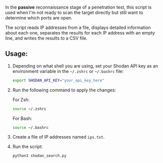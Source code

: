 In the **passive** reconnaissance stage of a penetration test, this script is used when I'm not ready to scan the target directly but still want to determine which ports are open.

The script reads IP addresses from a file, displays detailed information about each one, separates the results for each IP address with an empty line, and writes the results to a CSV file.


## Usage:

1. Depending on what shell you are using, set your Shodan API key as an environment variable in the `~/.zshrc` or `~/.bashrc` file:
    ```bash
    export SHODAN_API_KEY="your_api_key_here"
    ```
   
2. Run the following command to apply the changes:

   For Zsh:
    ```bash
    source ~/.zshrc
    ```
   
   For Bash:
    ```bash
    source ~/.bashrc
    ```

3. Create a file of IP addresses named `ips.txt`.

4. Run the script:
    ```bash
    python3 shodan_search.py
    ```
